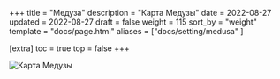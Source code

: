+++
title = "Медуза"
description = "Карта Медузы"
date = 2022-08-27
updated = 2022-08-27
draft = false
weight = 115
sort_by = "weight"
template = "docs/page.html"
aliases = ["docs/setting/medusa" ]

[extra]
toc = true
top = false
+++


 ![Карта Медузы](../medusa_map.png)
